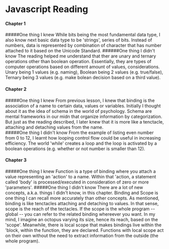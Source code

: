 # Javascript Reading

#### Chapter 1
#####One thing I knew
While bits being the most fundamental data type, I also know next basic data type to be 'strings', series of bits. Instead of numbers, data is represented by combination of character that has number attached to it based on the Unicode Standard. 
######One thing I didn't know
The reading helped me understand that ther are unary and ternary operations other than boolean operation. Essentially, they are types of computer operations based on different amount of values, considerations. Unary being 1 values (e.g. naming), Boolean being 2 values (e.g. true/false), Ternary being 3 values (e.g. make bolean decision based on a third value). 

#### Chapter 2
#####One thing I knew
From previous lesson, I knew that binding is the association of a name to certain data, values or variables. Initially I thought about it as the idea of schema in the world of psychology. Schema are mental frameworks in our midn that organize information by categorization. But just as the reading described, I later knew that it is more like a tenctacle, attaching and detaching values from the name.  
#####One thing I didn't know
From the example of listing even number from 0 to 12, I learnt how looping control flow could be useful in increasing efficiency. The world 'while' creates a loop and the loop is activated by a boolean operations (e.g. whether or not number is smaller than 12).

#### Chapter 3
#####One thing I knew
Function is a type of binding where you attach a value representing an 'action' to a name. Within that 'action, a statement called 'body' is processed/executed in consideration of zero or more 'parameters'. 
#####One thing I didn't know
There are a lot of new concepts, a.k.a. things I didn't know, in this chapter. Binding and Scope is one thing I can recall more accurately than other concepts. As mentioned, binding is like tenctacles attaching and detaching to values. In that sense, scope is the reach of the tectacles. If the scope is the whole program -- global -- you can refer to the related binding whereever you want. In my mind, I imagine an octopus varying its size, hence its reach, based on the 'scope'. Meanwhile, there is local scope that makes bindings live within the 'block, within the function, they are declared. Functions with local scope act on their own without the need to extract information from the outside (the whole program). 
